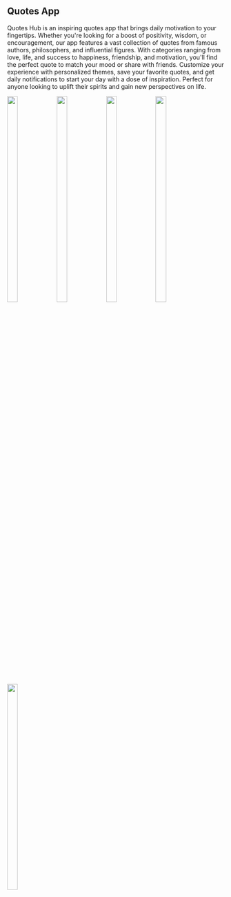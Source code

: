 ## Quotes App
Quotes Hub is an inspiring quotes app that brings daily motivation to your fingertips. Whether you're looking for a boost of positivity, wisdom, or encouragement, our app features a vast collection of quotes from famous authors, philosophers, and influential figures. With categories ranging from love, life, and success to happiness, friendship, and motivation, you'll find the perfect quote to match your mood or share with friends. Customize your experience with personalized themes, save your favorite quotes, and get daily notifications to start your day with a dose of inspiration. Perfect for anyone looking to uplift their spirits and gain new perspectives on life.


<img src="https://github.com/user-attachments/assets/1e1ba487-3804-4797-8d07-a730eeefc183" height=35% width=22%>
<img src="https://github.com/user-attachments/assets/8d09d334-bcad-45d8-a7db-7c5e1ffac5b0" height=35% width=22%>
<img src="https://github.com/user-attachments/assets/15d2dd51-0730-4298-b7ba-c77154188af5" height=35% width=22%>
<img src="https://github.com/user-attachments/assets/1d1b2c27-9ef9-4612-a797-4a602d760e93" height=35% width=22%>
<img src="https://github.com/user-attachments/assets/0ddcc4b9-58ba-4636-963f-df7e1d72f678" height=35% width=22%>

